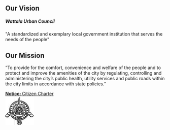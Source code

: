 <div class="container vision">
  <div class="row content-section">
        <div class="col-lg-6 col-md-12">
      <h2 class="content-title"> Our Vision</h2>
      <h5 class="content-subtitle text-muted">Wattala Urban Council</h5>
      <p class="content-text">"A standardized and exemplary local government institution that serves the needs of the people"</p>
      <h2 class="content-title"> Our Mission</h2>
      <p>
        “To provide for the comfort, convenience and welfare of the people and to protect and improve the amenities of the city by regulating, controlling and administering the city’s public health, utility services and public roads within the city limits in accordance with state policies.”
      </p>
    </div>
    <div class="col-lg-6 col-md-12 image-section">
      <a href="/">
        <div class="alert alert-danger" role="alert">
          <strong>Notice: </strong> Citizen Charter
        </div>
      </a>
      <img src="/static/images/cropped-logo-1-2.jpg" alt="Business Image">
    </div>
  </div>
</div>